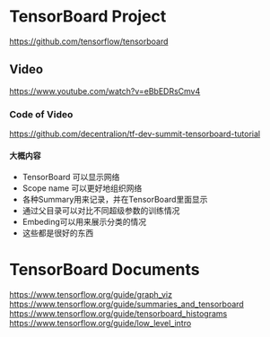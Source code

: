 # TensorBoard Project
https://github.com/tensorflow/tensorboard

## Video
https://www.youtube.com/watch?v=eBbEDRsCmv4
### Code of Video
https://github.com/decentralion/tf-dev-summit-tensorboard-tutorial
#### 大概内容
  * TensorBoard 可以显示网络
  * Scope name 可以更好地组织网络
  * 各种Summary用来记录，并在TensorBoard里面显示
  * 通过父目录可以对比不同超级参数的训练情况
  * Embeding可以用来展示分类的情况
  * 这些都是很好的东西

# TensorBoard Documents
https://www.tensorflow.org/guide/graph_viz  
https://www.tensorflow.org/guide/summaries_and_tensorboard  
https://www.tensorflow.org/guide/tensorboard_histograms  
https://www.tensorflow.org/guide/low_level_intro  


